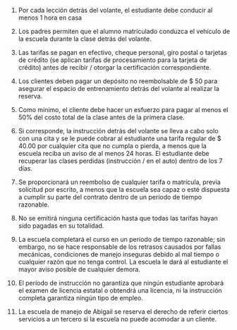1. Por cada lección detrás del volante, el estudiante debe conducir al menos 1 hora en casa

2. Los padres permiten que el alumno matriculado conduzca el vehículo de la escuela durante la clase detrás del volante.

3. Las tarifas se pagan en efectivo, cheque personal, giro postal o tarjetas de crédito (se aplican tarifas de procesamiento para la tarjeta de crédito) antes de recibir / otorgar la certificación correspondiente.

4. Los clientes deben pagar un depósito no reembolsable de $ 50 para asegurar el espacio de entrenamiento detrás del volante al realizar la reserva.

5. Como mínimo, el cliente debe hacer un esfuerzo para pagar al menos el 50% del costo total de la clase antes de la primera clase.

6. Si corresponde, la instrucción detrás del volante se lleva a cabo solo con una cita y se le puede cobrar al estudiante una tarifa regular de $ 40.00 por cualquier cita que no cumpla o pierda, a menos que la escuela reciba un aviso de al menos 24 horas. El estudiante debe recuperar las clases perdidas (instrucción / en el auto) dentro de los 7 días.

7. Se proporcionará un reembolso de cualquier tarifa o matrícula, previa solicitud por escrito, a menos que la escuela sea capaz o esté dispuesta a cumplir su parte del contrato dentro de un período de tiempo razonable.

8. No se emitirá ninguna certificación hasta que todas las tarifas hayan sido pagadas en su totalidad.

9. La escuela completará el curso en un período de tiempo razonable; sin embargo, no se hace responsable de los retrasos causados ​​por fallas mecánicas, condiciones de manejo inseguras debido al mal tiempo o cualquier razón que no tenga control. La escuela le dará al estudiante el mayor aviso posible de cualquier demora.

10. El período de instrucción no garantiza que ningún estudiante aprobará el examen de licencia estatal o obtendrá una licencia, ni la instrucción completa garantiza ningún tipo de empleo.

11. La escuela de manejo de Abigail se reserva el derecho de referir ciertos servicios a un tercero si la escuela no puede acomodar a un cliente.